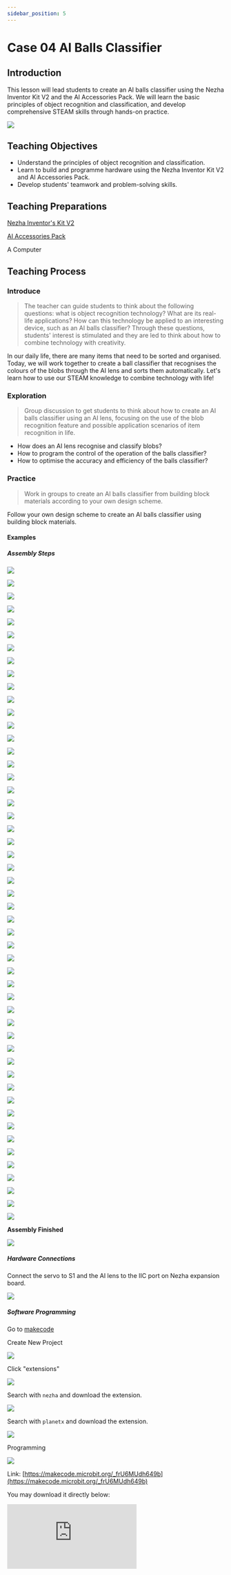```yaml
---
sidebar_position: 5
---
```


# Case 04 AI Balls Classifier


## Introduction

This lesson will lead students to create an AI balls classifier using the Nezha Inventor Kit V2 and the AI Accessories Pack. We will learn the basic principles of object recognition and classification, and develop comprehensive STEAM skills through hands-on practice.

![](https://wiki-media-ef.oss-cn-hongkong.aliyuncs.com//images/ai-accessories-pack-case-04-01.png)

## Teaching Objectives

- Understand the principles of object recognition and classification.
- Learn to build and programme hardware using the Nezha Inventor Kit V2 and AI Accessories Pack.
- Develop students' teamwork and problem-solving skills.

## Teaching Preparations

[Nezha Inventor's Kit V2](https://www.elecfreaks.com/nezha-inventor-s-kit-v2-for-micro-bit.html)

[AI Accessories Pack](https://www.elecfreaks.com/nezha-inventor-s-kit-v2-for-micro-bit.html)

A Computer

## Teaching Process

### Introduce

>The teacher can guide students to think about the following questions: what is object recognition technology? What are its real-life applications? How can this technology be applied to an interesting device, such as an AI balls classifier? Through these questions, students' interest is stimulated and they are led to think about how to combine technology with creativity.

In our daily life, there are many items that need to be sorted and organised. Today, we will work together to create a ball classifier that recognises the colours of the blobs through the AI lens and sorts them automatically. Let's learn how to use our STEAM knowledge to combine technology with life!

### Exploration

> Group discussion to get students to think about how to create an AI balls classifier using an AI lens, focusing on the use of the blob recognition feature and possible application scenarios of item recognition in life.

- How does an AI lens recognise and classify blobs?
- How to program the control of the operation of the balls classifier?
- How to optimise the accuracy and efficiency of the balls classifier?

### Practice

> Work in groups to create an AI balls classifier from building block materials according to your own design scheme.

Follow your own design scheme to create an AI balls classifier using building block materials.

#### Examples

##### Assembly Steps

![](https://wiki-media-ef.oss-cn-hongkong.aliyuncs.com//images/ai-accessories-pack-step-04-01.png)

![](https://wiki-media-ef.oss-cn-hongkong.aliyuncs.com//images/ai-accessories-pack-step-04-02.png)

![](https://wiki-media-ef.oss-cn-hongkong.aliyuncs.com//images/ai-accessories-pack-step-04-03.png)

![](https://wiki-media-ef.oss-cn-hongkong.aliyuncs.com//images/ai-accessories-pack-step-04-04.png)

![](https://wiki-media-ef.oss-cn-hongkong.aliyuncs.com//images/ai-accessories-pack-step-04-05.png)

![](https://wiki-media-ef.oss-cn-hongkong.aliyuncs.com//images/ai-accessories-pack-step-04-06.png)

![](https://wiki-media-ef.oss-cn-hongkong.aliyuncs.com//images/ai-accessories-pack-step-04-07.png)

![](https://wiki-media-ef.oss-cn-hongkong.aliyuncs.com//images/ai-accessories-pack-step-04-08.png)

![](https://wiki-media-ef.oss-cn-hongkong.aliyuncs.com//images/ai-accessories-pack-step-04-09.png)

![](https://wiki-media-ef.oss-cn-hongkong.aliyuncs.com//images/ai-accessories-pack-step-04-10.png)

![](https://wiki-media-ef.oss-cn-hongkong.aliyuncs.com//images/ai-accessories-pack-step-04-11.png)

![](https://wiki-media-ef.oss-cn-hongkong.aliyuncs.com//images/ai-accessories-pack-step-04-12.png)

![](https://wiki-media-ef.oss-cn-hongkong.aliyuncs.com//images/ai-accessories-pack-step-04-13.png)

![](https://wiki-media-ef.oss-cn-hongkong.aliyuncs.com//images/ai-accessories-pack-step-04-14.png)

![](https://wiki-media-ef.oss-cn-hongkong.aliyuncs.com//images/ai-accessories-pack-step-04-15.png)

![](https://wiki-media-ef.oss-cn-hongkong.aliyuncs.com//images/ai-accessories-pack-step-04-16.png)

![](https://wiki-media-ef.oss-cn-hongkong.aliyuncs.com//images/ai-accessories-pack-step-04-17.png)

![](https://wiki-media-ef.oss-cn-hongkong.aliyuncs.com//images/ai-accessories-pack-step-04-18.png)

![](https://wiki-media-ef.oss-cn-hongkong.aliyuncs.com//images/ai-accessories-pack-step-04-19.png)

![](https://wiki-media-ef.oss-cn-hongkong.aliyuncs.com//images/ai-accessories-pack-step-04-20.png)

![](https://wiki-media-ef.oss-cn-hongkong.aliyuncs.com//images/ai-accessories-pack-step-04-21.png)

![](https://wiki-media-ef.oss-cn-hongkong.aliyuncs.com//images/ai-accessories-pack-step-04-22.png)

![](https://wiki-media-ef.oss-cn-hongkong.aliyuncs.com//images/ai-accessories-pack-step-04-23.png)

![](https://wiki-media-ef.oss-cn-hongkong.aliyuncs.com//images/ai-accessories-pack-step-04-24.png)

![](https://wiki-media-ef.oss-cn-hongkong.aliyuncs.com//images/ai-accessories-pack-step-04-25.png)

![](https://wiki-media-ef.oss-cn-hongkong.aliyuncs.com//images/ai-accessories-pack-step-04-26.png)

![](https://wiki-media-ef.oss-cn-hongkong.aliyuncs.com//images/ai-accessories-pack-step-04-27.png)

![](https://wiki-media-ef.oss-cn-hongkong.aliyuncs.com//images/ai-accessories-pack-step-04-28.png)

![](https://wiki-media-ef.oss-cn-hongkong.aliyuncs.com//images/ai-accessories-pack-step-04-29.png)

![](https://wiki-media-ef.oss-cn-hongkong.aliyuncs.com//images/ai-accessories-pack-step-04-30.png)

![](https://wiki-media-ef.oss-cn-hongkong.aliyuncs.com//images/ai-accessories-pack-step-04-31.png)

![](https://wiki-media-ef.oss-cn-hongkong.aliyuncs.com//images/ai-accessories-pack-step-04-32.png)

![](https://wiki-media-ef.oss-cn-hongkong.aliyuncs.com//images/ai-accessories-pack-step-04-33.png)

![](https://wiki-media-ef.oss-cn-hongkong.aliyuncs.com//images/ai-accessories-pack-step-04-34.png)

![](https://wiki-media-ef.oss-cn-hongkong.aliyuncs.com//images/ai-accessories-pack-step-04-35.png)

![](https://wiki-media-ef.oss-cn-hongkong.aliyuncs.com//images/ai-accessories-pack-step-04-36.png)

![](https://wiki-media-ef.oss-cn-hongkong.aliyuncs.com//images/ai-accessories-pack-step-04-37.png)

![](https://wiki-media-ef.oss-cn-hongkong.aliyuncs.com//images/ai-accessories-pack-step-04-38.png)

![](https://wiki-media-ef.oss-cn-hongkong.aliyuncs.com//images/ai-accessories-pack-step-04-39.png)

![](https://wiki-media-ef.oss-cn-hongkong.aliyuncs.com//images/ai-accessories-pack-step-04-40.png)

![](https://wiki-media-ef.oss-cn-hongkong.aliyuncs.com//images/ai-accessories-pack-step-04-41.png)

![](https://wiki-media-ef.oss-cn-hongkong.aliyuncs.com//images/ai-accessories-pack-step-04-42.png)

![](https://wiki-media-ef.oss-cn-hongkong.aliyuncs.com//images/ai-accessories-pack-step-04-43.png)

![](https://wiki-media-ef.oss-cn-hongkong.aliyuncs.com//images/ai-accessories-pack-step-04-44.png)

![](https://wiki-media-ef.oss-cn-hongkong.aliyuncs.com//images/ai-accessories-pack-step-04-45.png)

![](https://wiki-media-ef.oss-cn-hongkong.aliyuncs.com//images/ai-accessories-pack-step-04-46.png)

![](https://wiki-media-ef.oss-cn-hongkong.aliyuncs.com//images/ai-accessories-pack-step-04-47.png)

![](https://wiki-media-ef.oss-cn-hongkong.aliyuncs.com//images/ai-accessories-pack-step-04-48.png)

![](https://wiki-media-ef.oss-cn-hongkong.aliyuncs.com//images/ai-accessories-pack-step-04-49.png)

![](https://wiki-media-ef.oss-cn-hongkong.aliyuncs.com//images/ai-accessories-pack-step-04-50.png)

![](https://wiki-media-ef.oss-cn-hongkong.aliyuncs.com//images/ai-accessories-pack-step-04-51.png)

**Assembly Finished**

![](https://wiki-media-ef.oss-cn-hongkong.aliyuncs.com//images/ai-accessories-pack-case-04-01.png)

##### Hardware Connections

Connect the servo to S1 and the AI lens to the IIC port on Nezha expansion board. 

 ![](https://wiki-media-ef.oss-cn-hongkong.aliyuncs.com//images/ai-accessories-pack-case-04-02.png)

##### Software Programming

Go to [makecode](https://makecode.microbit.org/#)

Create New Project

![](https://wiki-media-ef.oss-cn-hongkong.aliyuncs.com//images/ai-accessories-pack-case-01-03.png)

Click "extensions"

![](https://wiki-media-ef.oss-cn-hongkong.aliyuncs.com//images/ai-accessories-pack-case-01-04.png)

Search with `nezha` and download the extension. 

![](https://wiki-media-ef.oss-cn-hongkong.aliyuncs.com//images/ai-accessories-pack-case-01-06.png)

Search with `planetx` and download the extension. 

![](https://wiki-media-ef.oss-cn-hongkong.aliyuncs.com//images/ai-accessories-pack-case-01-07.png)

Programming

![](https://wiki-media-ef.oss-cn-hongkong.aliyuncs.com//images/ai-accessories-pack-case-04-08.png)


Link: [https://makecode.microbit.org/_frU6MUdh649b](https://makecode.microbit.org/_frU6MUdh649b)

You may download it directly below:

<div
    style={{
        position: 'relative',
        paddingBottom: '60%',
        overflow: 'hidden',
    }}
>
    <iframe
        src="https://makecode.microbit.org/_frU6MUdh649b"
        frameborder="0"
        sandbox="allow-popups allow-forms allow-scripts allow-same-origin"
        style={{
            position: 'absolute',
            width: '100%',
            height: '100%',
        }}
    />
</div>


### Teamwork and Display

Students are divided into small groups and work together to create and programme the case.

Students are encouraged to co-operate, communicate and share their experiences with each other.

Each group has the opportunity to present the cases they have produced to the other groups.

#### Examples Cases Result

Place the ball on the slide of the ball classifier and the ball sorter will automatically sort the balls according to their colour.

![](https://wiki-media-ef.oss-cn-hongkong.aliyuncs.com//images/ai-accessories-pack-case-04.gif)

### Reflection

>Sharing in groups allows students in each group to share their production process and insights, summarise the problems and solutions they encountered, and evaluate their strengths and weaknesses.

### Extended Knowledge

*** What is Object Recognition? ***

Item recognition is an important branch in the field of machine learning, and its principle is based on feature extraction and classification of image data of items. Specifically, an item recognition system learns various features of an item by training the image data using deep learning algorithms, and classifies and recognises new item images based on these features in a subsequent process.

First, the item recognition system preprocesses the image data, including operations such as image enhancement, image cropping, and colour space conversion, in order to better extract the features of the item. Next, the system performs feature extraction on the image data using deep learning algorithms to convert the image into vectors with specific features. These features may include the shape, texture, colour, etc. of the object.

Next, the object recognition system uses a classifier to classify these feature vectors. The classifiers can use various machine learning algorithms such as Support Vector Machines (SVMs), Random Forests, Neural Networks, etc. By training these classifiers, the system is able to correctly classify the items based on their features.

Finally, the item recognition system generates corresponding item labels or names based on the classification results. These labels can be used in various application scenarios such as subsequent item recognition, item search, and item recommendation.

It should be noted that the accuracy and efficiency of item recognition depends on a variety of factors, including image quality, feature selection, training dataset size and diversity. Therefore, these factors need to be taken into account when designing and developing an item recognition system in order to improve the accuracy and robustness of the system.

